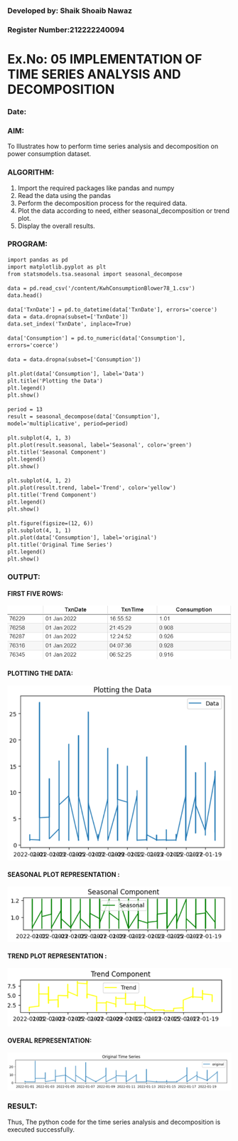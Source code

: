 ### Developed by: Shaik Shoaib Nawaz
### Register Number:212222240094
# Ex.No: 05  IMPLEMENTATION OF TIME SERIES ANALYSIS AND DECOMPOSITION
### Date: 


### AIM:
To Illustrates how to perform time series analysis and decomposition on power consumption dataset.

### ALGORITHM:
1. Import the required packages like pandas and numpy
2. Read the data using the pandas
3. Perform the decomposition process for the required data.
4. Plot the data according to need, either seasonal_decomposition or trend plot.
5. Display the overall results.

### PROGRAM:
```
import pandas as pd
import matplotlib.pyplot as plt
from statsmodels.tsa.seasonal import seasonal_decompose

data = pd.read_csv('/content/KwhConsumptionBlower78_1.csv')
data.head()

data['TxnDate'] = pd.to_datetime(data['TxnDate'], errors='coerce')
data = data.dropna(subset=['TxnDate'])
data.set_index('TxnDate', inplace=True)

data['Consumption'] = pd.to_numeric(data['Consumption'], errors='coerce')

data = data.dropna(subset=['Consumption'])

plt.plot(data['Consumption'], label='Data')
plt.title('Plotting the Data')
plt.legend()
plt.show()

period = 13
result = seasonal_decompose(data['Consumption'], model='multiplicative', period=period)

plt.subplot(4, 1, 3)
plt.plot(result.seasonal, label='Seasonal', color='green')
plt.title('Seasonal Component')
plt.legend()
plt.show()

plt.subplot(4, 1, 2)
plt.plot(result.trend, label='Trend', color='yellow')
plt.title('Trend Component')
plt.legend()
plt.show()

plt.figure(figsize=(12, 6))
plt.subplot(4, 1, 1)
plt.plot(data['Consumption'], label='original')
plt.title('Original Time Series')
plt.legend()
plt.show()
```
### OUTPUT:
#### FIRST FIVE ROWS:
![alt text](image.png)

#### PLOTTING THE DATA:
![alt text](image-1.png)

#### SEASONAL PLOT REPRESENTATION :
![alt text](image-2.png)

#### TREND PLOT REPRESENTATION :
![alt text](image-3.png)

#### OVERAL REPRESENTATION:
![alt text](image-4.png)

### RESULT:
Thus, The python code for the time series analysis and decomposition is executed successfully.
